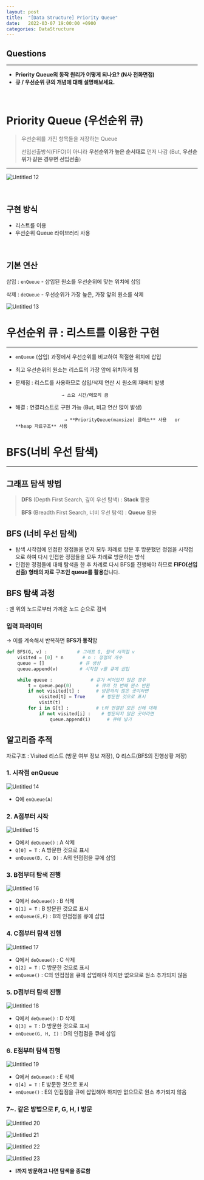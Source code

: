 ```yaml
---
layout: post
title:  "[Data Structure] Priority Queue"
date:   2022-03-07 19:00:00 +0900
categories: DataStructure
---
```


## **Questions**
---
- **Priority Queue의 동작 원리가 어떻게 되나요? (N사 전화면접)**
- **큐 / 우선순위 큐의 개념에 대해 설명해보세요.**

<br/>

# Priority Queue (우선순위 큐)

> 우선순위를 가진 항목들을 저장하는 Queue
> 
> 
> 선입선출방식(FIFO)이 아니라 **우선순위가 높은 순서대로** 먼저 나감 (But, **우선순위가 같은 경우면 선입선출**)
> 

---

![Untitled 12](https://user-images.githubusercontent.com/100582309/160956005-f913402e-72f2-416e-9519-36c2a90ab3f2.png)


<br/>

## 구현 방식

- 리스트를 이용
- 우선순위 Queue 라이브러리 사용

<br/>

## 기본 연산

삽입 : `enQueue` - 삽입된 원소를 우선순위에 맞는 위치에 삽입

삭제 : `deQueue` - 우선순위가 가장 높은, 가장 앞의 원소를 삭제

![Untitled 13](https://user-images.githubusercontent.com/100582309/160956006-3948bd62-b058-4d57-a45a-8c28419bad2c.png)




# 우선순위 큐 : 리스트를 이용한 구현

---

- `enQueue` (삽입) 과정에서 우선순위를 비교하여 적절한 위치에 삽입
- 최고 우선순위의 원소는 리스트의 가장 앞에 위치하게 됨

- 문제점 : 리스트를 사용하므로 삽입/삭제 연산 시 원소의 재배치 발생
    
                       → 소요 시간/메모리 큼
    
- 해결 : 연결리스트로 구현 가능 (But, 비교 연산 많이 발생)
    
                        → **PriorityQueue(maxsize) 클래스** 사용   or      **heap 자료구조** 사용
    

# BFS(너비 우선 탐색)

---

## 그래프 탐색 방법

> **DFS** (Depth First Search, 깊이 우선 탐색) : **Stack** 활용
> 
> 
> **BFS** (Breadth First Search, 너비 우선 탐색) : **Queue** 활용
> 

## BFS (너비 우선 탐색)

- 탐색 시작점에 인접한 정점들을 먼저 모두 차례로 방문 후 방문했던 정점을 시작점으로 하여 다시 인접한 정점들을 모두 차례로 방문하는 방식
- 인접한 정점들에 대해 탐색을 한 후 차례로 다시 BFS를 진행해야 하므로 **FIFO(선입선출) 형태의 자료 구조인 queue를 활용**합니다.


## BFS 탐색 과정

: 맨 위의 노드로부터 가까운 노드 순으로 검색

### 입력 파라미터

→ 이를 계속해서 반복하면 **BFS가 동작**함

```python
def BFS(G, v) :           # 그래프 G, 탐색 시작점 v
	visited = [0] * n       # n : 정점의 개수
	queue = []             # 큐 생성
	queue.append(v)        # 시작점 v를 큐에 삽입

	while queue :              # 큐가 비어있지 않은 경우
		t = queue.pop(0)         # 큐의 첫 번째 원소 반환
		if not visited[t] :      # 방문하지 않은 곳이라면
			visited[t] = True      # 방문한 것으로 표시
			visit(t)
		for i in G[t] :          # t와 연결된 모든 선에 대해
			if not visited[i] :    # 방문되지 않은 곳이라면
				queue.append(i)      # 큐에 넣기
```


## 알고리즘 추적

자료구조 : Visited 리스트 (방문 여부 정보 저장), Q 리스트(BFS의 진행상황 저장)

### 1. **시작점 enQueue**

![Untitled 14](https://user-images.githubusercontent.com/100582309/160956008-4ab6da60-c982-4bb5-84a8-f53ad9bf6188.png)

- Q에 `enQueue(A)`

### 2. **A점부터 시작**

![Untitled 15](https://user-images.githubusercontent.com/100582309/160956010-6ef14a0b-4815-47c8-8086-c8466d818007.png)

- Q에서 `deQueue()` : A 삭제
- `Q[0] = T`   : A 방문한 것으로 표시
- `enQueue(B, C, D)` : A의 인접점을 큐에 삽입


### 3. B점부터 탐색 진행

![Untitled 16](https://user-images.githubusercontent.com/100582309/160956013-88212944-3243-4d05-9685-273be88f9fe7.png)

- Q에서 `deQueue()` : B 삭제
- `Q[1] = T`   : B 방문한 것으로 표시
- `enQueue(E,F)` : B의 인접점을 큐에 삽입

### 4. C점부터 탐색 진행


![Untitled 17](https://user-images.githubusercontent.com/100582309/160956015-a85b8cdd-dac6-4c64-9ec8-42c83f9ec867.png)

- Q에서 `deQueue()` : C 삭제
- `Q[2] = T`   : C 방문한 것으로 표시
- `enQueue()` : C의 인접점을 큐에 삽입해야 하지만 없으므로 원소 추가되지 않음

### 5. D점부터 탐색 진행

![Untitled 18](https://user-images.githubusercontent.com/100582309/160956023-7708bfb1-cc5c-4f8a-8d86-51925fda3ec0.png)

- Q에서 `deQueue()` : D 삭제
- `Q[3] = T`   : D 방문한 것으로 표시
- `enQueue(G, H, I)` : D의 인접점을 큐에 삽입


### 6. E점부터 탐색 진행

![Untitled 19](https://user-images.githubusercontent.com/100582309/160956032-80e1c6ef-329c-4092-863f-6d931e1aa482.png)

- Q에서 `deQueue()` : E 삭제
- `Q[4] = T`   : E 방문한 것으로 표시
- `enQueue()` : E의 인접점을 큐에 삽입해야 하지만 없으므로 원소 추가되지 않음

### 7~. 같은 방법으로 F, G, H, I 방문

![Untitled 20](https://user-images.githubusercontent.com/100582309/160956041-9bf75dd6-a262-4338-a6cd-459618be64dd.png)


![Untitled 21](https://user-images.githubusercontent.com/100582309/160956046-43f5977f-40ef-4bae-bc56-8ae536815699.png)

![Untitled 22](https://user-images.githubusercontent.com/100582309/160956053-e314c0e7-14bc-4b18-9736-e1b29887dc79.png)

![Untitled 23](https://user-images.githubusercontent.com/100582309/160956060-bf2432c8-d916-43cb-a9a9-88fa4ce1ebb0.png)


- **I까지 방문하고 나면 탐색을 종료함**